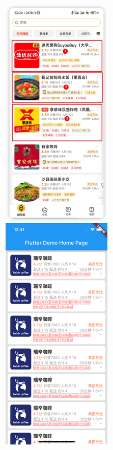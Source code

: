 <div align="center">
    <img width="320" src="https://github.com/CyJaySong/flutter_shrink_warp/raw/main/doc/images/1.png"  alt="target"/>
    <img width="320" src="https://github.com/CyJaySong/flutter_shrink_warp/raw/main/doc/images/2.png"  alt="result"/>
</div>
